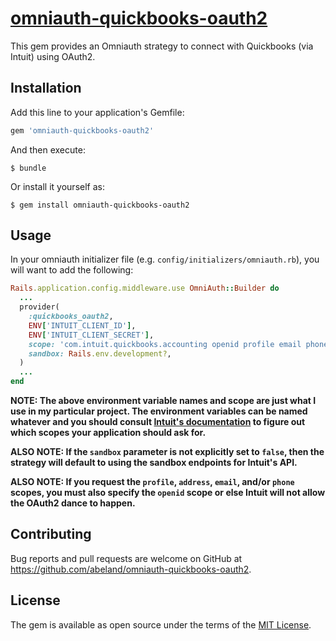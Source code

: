 # [omniauth-quickbooks-oauth2](https://rubygems.org/gems/omniauth-quickbooks-oauth2)

This gem provides an Omniauth strategy to connect with Quickbooks (via Intuit) using OAuth2.

## Installation

Add this line to your application's Gemfile:

```ruby
gem 'omniauth-quickbooks-oauth2'
```

And then execute:

    $ bundle

Or install it yourself as:

    $ gem install omniauth-quickbooks-oauth2

## Usage

In your omniauth initializer file (e.g. `config/initializers/omniauth.rb`), you will want to add the following:

```ruby
Rails.application.config.middleware.use OmniAuth::Builder do
  ...
  provider(
    :quickbooks_oauth2,
    ENV['INTUIT_CLIENT_ID'],
    ENV['INTUIT_CLIENT_SECRET'],
    scope: 'com.intuit.quickbooks.accounting openid profile email phone address',
    sandbox: Rails.env.development?,
  )
  ...
end
```

**NOTE: The above environment variable names and scope are just what I use in my particular project. The environment variables can be named whatever and you should consult [Intuit's documentation](https://developer.intuit.com/docs/00_quickbooks_online/2_build/10_authentication_and_authorization/10_oauth_2.0#/Initiating_the_authorization_request) to figure out which scopes your application should ask for.**

**ALSO NOTE: If the `sandbox` parameter is not explicitly set to `false`, then the strategy will default to using the sandbox endpoints for Intuit's API.**

**ALSO NOTE: If you request the `profile`, `address`, `email`, and/or `phone` scopes, you must also specify the `openid` scope or else Intuit will not allow the OAuth2 dance to happen.**

## Contributing

Bug reports and pull requests are welcome on GitHub at https://github.com/abeland/omniauth-quickbooks-oauth2.

## License

The gem is available as open source under the terms of the [MIT License](https://opensource.org/licenses/MIT).
